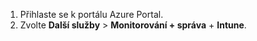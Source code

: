 1. Přihlaste se k portálu Azure Portal.
2. Zvolte **Další služby** > **Monitorování + správa** + **Intune**.